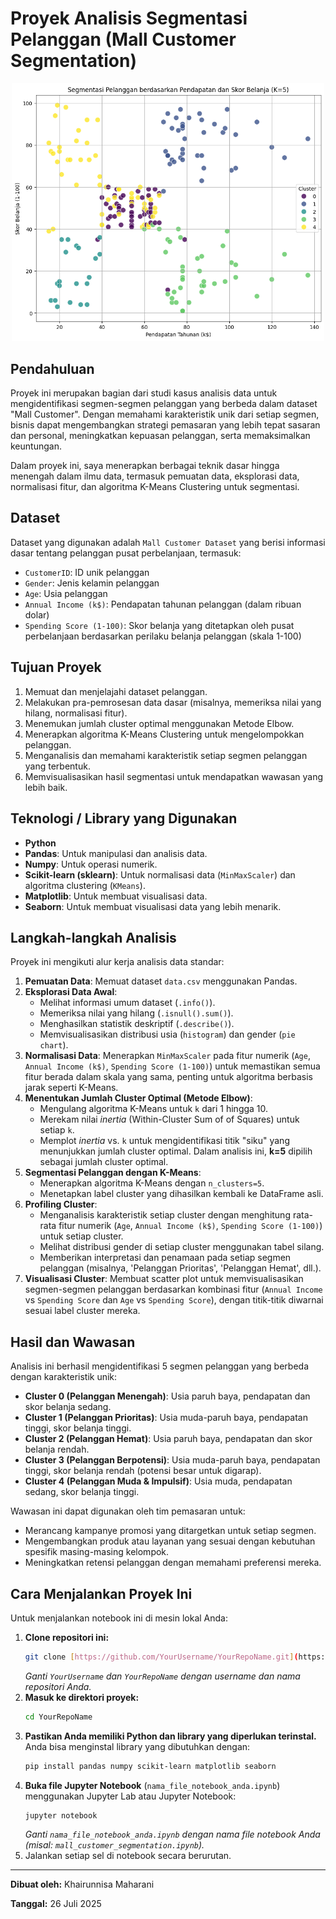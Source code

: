 # Proyek Analisis Segmentasi Pelanggan (Mall Customer Segmentation)

<div align="center">
  <img src="output.png" width="500" alt="K-Means Clustering Visualization">
</div>

## Pendahuluan

Proyek ini merupakan bagian dari studi kasus analisis data untuk mengidentifikasi segmen-segmen pelanggan yang berbeda dalam dataset "Mall Customer". Dengan memahami karakteristik unik dari setiap segmen, bisnis dapat mengembangkan strategi pemasaran yang lebih tepat sasaran dan personal, meningkatkan kepuasan pelanggan, serta memaksimalkan keuntungan.

Dalam proyek ini, saya menerapkan berbagai teknik dasar hingga menengah dalam ilmu data, termasuk pemuatan data, eksplorasi data, normalisasi fitur, dan algoritma K-Means Clustering untuk segmentasi.

## Dataset

Dataset yang digunakan adalah `Mall Customer Dataset` yang berisi informasi dasar tentang pelanggan pusat perbelanjaan, termasuk:
- `CustomerID`: ID unik pelanggan
- `Gender`: Jenis kelamin pelanggan
- `Age`: Usia pelanggan
- `Annual Income (k$)`: Pendapatan tahunan pelanggan (dalam ribuan dolar)
- `Spending Score (1-100)`: Skor belanja yang ditetapkan oleh pusat perbelanjaan berdasarkan perilaku belanja pelanggan (skala 1-100)

## Tujuan Proyek

1.  Memuat dan menjelajahi dataset pelanggan.
2.  Melakukan pra-pemrosesan data dasar (misalnya, memeriksa nilai yang hilang, normalisasi fitur).
3.  Menemukan jumlah cluster optimal menggunakan Metode Elbow.
4.  Menerapkan algoritma K-Means Clustering untuk mengelompokkan pelanggan.
5.  Menganalisis dan memahami karakteristik setiap segmen pelanggan yang terbentuk.
6.  Memvisualisasikan hasil segmentasi untuk mendapatkan wawasan yang lebih baik.

## Teknologi / Library yang Digunakan

* **Python**
* **Pandas**: Untuk manipulasi dan analisis data.
* **Numpy**: Untuk operasi numerik.
* **Scikit-learn (sklearn)**: Untuk normalisasi data (`MinMaxScaler`) dan algoritma clustering (`KMeans`).
* **Matplotlib**: Untuk membuat visualisasi data.
* **Seaborn**: Untuk membuat visualisasi data yang lebih menarik.

## Langkah-langkah Analisis

Proyek ini mengikuti alur kerja analisis data standar:

1.  **Pemuatan Data**: Memuat dataset `data.csv` menggunakan Pandas.
2.  **Eksplorasi Data Awal**:
    * Melihat informasi umum dataset (`.info()`).
    * Memeriksa nilai yang hilang (`.isnull().sum()`).
    * Menghasilkan statistik deskriptif (`.describe()`).
    * Memvisualisasikan distribusi usia (`histogram`) dan gender (`pie chart`).
3.  **Normalisasi Data**: Menerapkan `MinMaxScaler` pada fitur numerik (`Age`, `Annual Income (k$)`, `Spending Score (1-100)`) untuk memastikan semua fitur berada dalam skala yang sama, penting untuk algoritma berbasis jarak seperti K-Means.
4.  **Menentukan Jumlah Cluster Optimal (Metode Elbow)**:
    * Mengulang algoritma K-Means untuk `k` dari 1 hingga 10.
    * Merekam nilai *inertia* (Within-Cluster Sum of of Squares) untuk setiap `k`.
    * Memplot *inertia* vs. `k` untuk mengidentifikasi titik "siku" yang menunjukkan jumlah cluster optimal. Dalam analisis ini, **k=5** dipilih sebagai jumlah cluster optimal.
5.  **Segmentasi Pelanggan dengan K-Means**:
    * Menerapkan algoritma K-Means dengan `n_clusters=5`.
    * Menetapkan label cluster yang dihasilkan kembali ke DataFrame asli.
6.  **Profiling Cluster**:
    * Menganalisis karakteristik setiap cluster dengan menghitung rata-rata fitur numerik (`Age`, `Annual Income (k$)`, `Spending Score (1-100)`) untuk setiap cluster.
    * Melihat distribusi gender di setiap cluster menggunakan tabel silang.
    * Memberikan interpretasi dan penamaan pada setiap segmen pelanggan (misalnya, 'Pelanggan Prioritas', 'Pelanggan Hemat', dll.).
7.  **Visualisasi Cluster**: Membuat scatter plot untuk memvisualisasikan segmen-segmen pelanggan berdasarkan kombinasi fitur (`Annual Income` vs `Spending Score` dan `Age` vs `Spending Score`), dengan titik-titik diwarnai sesuai label cluster mereka.

## Hasil dan Wawasan

Analisis ini berhasil mengidentifikasi 5 segmen pelanggan yang berbeda dengan karakteristik unik:

* **Cluster 0 (Pelanggan Menengah)**: Usia paruh baya, pendapatan dan skor belanja sedang.
* **Cluster 1 (Pelanggan Prioritas)**: Usia muda-paruh baya, pendapatan tinggi, skor belanja tinggi.
* **Cluster 2 (Pelanggan Hemat)**: Usia paruh baya, pendapatan dan skor belanja rendah.
* **Cluster 3 (Pelanggan Berpotensi)**: Usia muda-paruh baya, pendapatan tinggi, skor belanja rendah (potensi besar untuk digarap).
* **Cluster 4 (Pelanggan Muda & Impulsif)**: Usia muda, pendapatan sedang, skor belanja tinggi.

Wawasan ini dapat digunakan oleh tim pemasaran untuk:
* Merancang kampanye promosi yang ditargetkan untuk setiap segmen.
* Mengembangkan produk atau layanan yang sesuai dengan kebutuhan spesifik masing-masing kelompok.
* Meningkatkan retensi pelanggan dengan memahami preferensi mereka.

## Cara Menjalankan Proyek Ini

Untuk menjalankan notebook ini di mesin lokal Anda:

1.  **Clone repositori ini:**
    ```bash
    git clone [https://github.com/YourUsername/YourRepoName.git](https://github.com/YourUsername/YourRepoName.git)
    ```
    *Ganti `YourUsername` dan `YourRepoName` dengan username dan nama repositori Anda.*
2.  **Masuk ke direktori proyek:**
    ```bash
    cd YourRepoName
    ```
3.  **Pastikan Anda memiliki Python dan library yang diperlukan terinstal.** Anda bisa menginstal library yang dibutuhkan dengan:
    ```bash
    pip install pandas numpy scikit-learn matplotlib seaborn
    ```
4.  **Buka file Jupyter Notebook** (`nama_file_notebook_anda.ipynb`) menggunakan Jupyter Lab atau Jupyter Notebook:
    ```bash
    jupyter notebook
    ```
    *Ganti `nama_file_notebook_anda.ipynb` dengan nama file notebook Anda (misal: `mall_customer_segmentation.ipynb`).*
5.  Jalankan setiap sel di notebook secara berurutan.

---
**Dibuat oleh:** Khairunnisa Maharani

**Tanggal:** 26 Juli 2025
